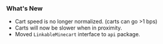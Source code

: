 ### What's New

* Cart speed is no longer normalized. (carts can go >1 bps)
* Carts will now be slower when in proximity.
* Moved `LinkableMinecart` interface to `api` package.